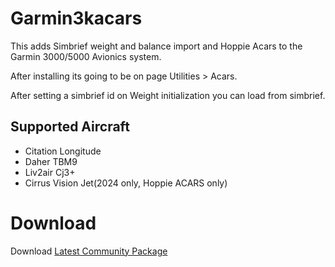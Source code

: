 # Garmin3kacars
This adds Simbrief weight and balance import and Hoppie Acars to the Garmin 3000/5000 Avionics system.

After installing its going to be on page Utilities > Acars.

After setting a simbrief id on Weight initialization you can load from simbrief.

## Supported Aircraft
* Citation Longitude
* Daher TBM9
* Liv2air Cj3+
* Cirrus Vision Jet(2024 only, Hoppie ACARS only)

# Download
Download [Latest Community Package](https://github.com/liz3/garmin3kacars/releases)